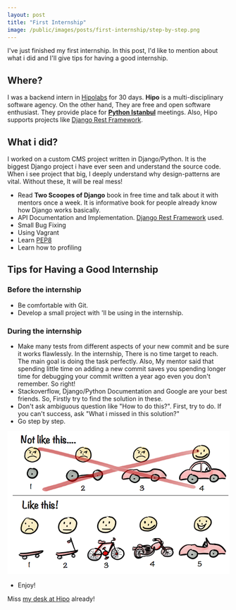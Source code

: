 ```yaml
---
layout: post
title: "First Internship"
image: /public/images/posts/first-internship/step-by-step.png
---
```


I've just finished my first internship. In this post, I'd like to mention about what i did and I'll give tips for having a good internship.

## Where?

I was a backend intern in [Hipolabs](http://hipolabs.com) for 30 days. **Hipo** is a multi-disciplinary software agency. On the other hand, They are free and open software enthusiast. They provide place for [**Python Istanbul**](http://pyistanbul.org) meetings. Also, Hipo supports projects like [Django Rest Framework](https://fund.django-rest-framework.org/topics/funding/#our-sponsors).

## What i did?

I worked on a custom CMS project written in Django/Python. It is the biggest Django project i have ever seen and understand the source code. When i see project that big, I deeply understand why design-patterns are vital. Without these, It will be real mess!

- Read **Two Scoopes of Django** book in free time and talk about it with mentors once a week. It is informative book for people already know how Django works basically.
- API Documentation and Implementation. [Django Rest Framework](http://www.django-rest-framework.org/) used.
- Small Bug Fixing
- Using Vagrant
- Learn [PEP8](https://www.python.org/dev/peps/pep-0008/)
- Learn how to profiling

## Tips for Having a Good Internship

### Before the internship

- Be comfortable with Git.
- Develop a small project with 'll be using in the internship.

### During the internship

- Make many tests from different aspects of your new commit and be sure it works flawlessly. In the internship, There is no time target to reach. The main goal is doing the task perfectly. Also, My mentor said that spending little time on adding a new commit saves you spending longer time for debugging your commit written a year ago even you don't remember. So right!
- Stackoverflow, Django/Python Documentation and Google are your best friends. So, Firstly try to find the solution in these.
- Don't ask ambiguous question like "How to do this?". First, try to do. If you can't success, ask "What i missed in this solution?"
- Go step by step.

![Go step by step](/public/images/posts/first-internship/step-by-step.png)

- Enjoy!

Miss [my desk at Hipo](/public/images/posts/first-internship/my-desk-at-hipo.jpg) already!
